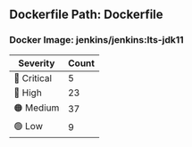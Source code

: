 ## Dockerfile Path: Dockerfile

### Docker Image: jenkins/jenkins:lts-jdk11
| Severity | Count |
|----------|-------|
| 🛑 Critical | 5 |
| 🔴 High | 23 |
| 🟠 Medium | 37 |
| 🟢 Low | 9 |